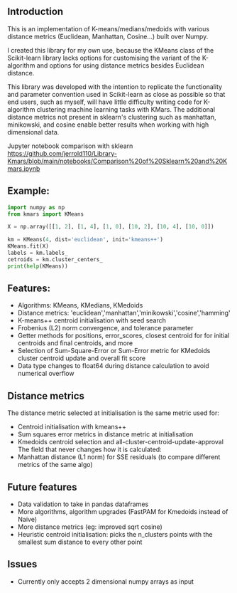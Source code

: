 ## Introduction
This is an implementation of K-means/medians/medoids with various distance metrics (Euclidean, Manhattan, Cosine...) built over Numpy.

I created this library for my own use, because the KMeans class of the Scikit-learn library lacks options for customising the variant of the K-algorithm and options for using distance metrics besides Euclidean distance. 

This library was developed with the intention to replicate the functionality and parameter convention used in Scikit-learn as close as possible so that end users, such as myself, will have little difficulty writing code for K-algorithm clustering machine learning tasks with KMars. The additional distance metrics not present in sklearn's clustering such as manhattan, minikowski, and cosine enable better results when working with high dimensional data.

Jupyter notebook comparison with sklearn
https://github.com/jerrold110/Library-Kmars/blob/main/notebooks/Comparison%20of%20Sklearn%20and%20Kmars.ipynb

## Example:
```python
import numpy as np
from kmars import KMeans

X = np.array([[1, 2], [1, 4], [1, 0], [10, 2], [10, 4], [10, 0]])

km = KMeans(4, dist='euclidean', init='kmeans++')
KMeans.fit(X)
labels = km.labels_
cetroids = km.cluster_centers_
print(help(KMeans))
```

## Features:
- Algorithms: KMeans, KMedians, KMedoids
- Distance metrics: 'euclidean','manhattan','minikowski','cosine','hamming'
- K-means++ centroid initialisation with seed search 
- Frobenius (L2) norm convergence, and tolerance parameter
- Getter methods for positions, error_scores, closest centroid for for initial centroids and final centroids, and more
- Selection of Sum-Square-Error or Sum-Error metric for KMedoids cluster centroid update and overall fit score
- Data type changes to float64 during distance calculation to avoid numerical overflow

## Distance metrics
The distance metric selected at initialisation is the same metric used for: 
- Centroid initialisation with kmeans++
- Sum squares error metrics in distance metric at initialisation
- Kmedoids centroid selection and all-cluster-centroid-update-approval
The field that never changes how it is calculated:
-  Manhattan distance (L1 norm) for SSE residuals (to compare different metrics of the same algo)

## Future features
- Data validation to take in pandas dataframes
- More algorithms, algorithm upgrades (FastPAM for Kmedoids instead of Naive)
- More distance metrics (eg: improved sqrt cosine)
- Heuristic centroid initialisation: picks the n_clusters points with the smallest sum distance to every other point

## Issues
- Currently only accepts 2 dimensional numpy arrays as input
